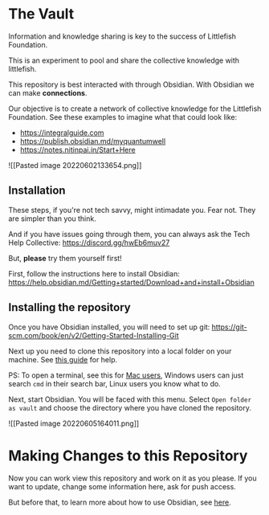 # The Vault

Information and knowledge sharing is key to the success of Littlefish Foundation. 

This is an experiment to pool and share the collective knowledge with littlefish.

This repository is best interacted with through Obsidian. With Obsidian we can make **connections**. 

Our objective is to create a network of collective knowledge for the Littlefish Foundation. See these examples to imagine what that could look like:
- https://integralguide.com
- https://publish.obsidian.md/myquantumwell
- https://notes.nitinpai.in/Start+Here

![[Pasted image 20220602133654.png]]

## Installation
These steps, if you're not tech savvy, might intimadate you. Fear not. They are simpler than you think. 

And if you have issues going through them, you can always ask the Tech Help Collective: https://discord.gg/hwEb6muv27

But, **please** try them yourself first!

First, follow the instructions here to install Obsidian: https://help.obsidian.md/Getting+started/Download+and+install+Obsidian

## Installing the repository
Once you have Obsidian installed, you will need to set up git: https://git-scm.com/book/en/v2/Getting-Started-Installing-Git

Next up you need to clone this repository into a local folder on your machine. See [this guide](https://docs.github.com/en/repositories/creating-and-managing-repositories/cloning-a-repository#cloning-a-repository) for help.

PS: To open a terminal, see this for [Mac users](https://support.apple.com/guide/terminal/open-or-quit-terminal-apd5265185d-f365-44cb-8b09-71a064a42125/mac), Windows users can just search `cmd` in their search bar, Linux users you know what to do. 

Next, start Obsidian. You will be faced with this menu. Select `Open folder as vault` and choose the directory where you have cloned the repository. 

![[Pasted image 20220605164011.png]]

# Making Changes to this Repository
Now you can work view this repository and work on it as you please. If you want to update, change some information here, ask for push access.

But before that, to learn more about how to use Obsidian, see [here](https://help.obsidian.md/Obsidian/Index).




